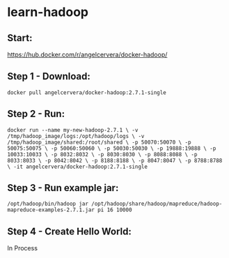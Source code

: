 # learn-hadoop

## Start:
https://hub.docker.com/r/angelcervera/docker-hadoop/

## Step 1 - Download:
`docker pull angelcervera/docker-hadoop:2.7.1-single`

## Step 2 - Run:
`docker run --name my-new-hadoop-2.7.1 \
   -v /tmp/hadoop_image/logs:/opt/hadoop/logs \
   -v /tmp/hadoop_image/shared:/root/shared \
   -p 50070:50070 \
   -p 50075:50075 \
   -p 50060:50060 \
   -p 50030:50030 \
   -p 19888:19888 \
   -p 10033:10033 \
   -p 8032:8032 \
   -p 8030:8030 \
   -p 8088:8088 \
   -p 8033:8033 \
   -p 8042:8042 \
   -p 8188:8188 \
   -p 8047:8047 \
   -p 8788:8788 \
   -it angelcervera/docker-hadoop:2.7.1-single`

## Step 3 - Run example jar:
`/opt/hadoop/bin/hadoop jar /opt/hadoop/share/hadoop/mapreduce/hadoop-mapreduce-examples-2.7.1.jar pi 16 10000`

## Step 4 - Create Hello World:
In Process
